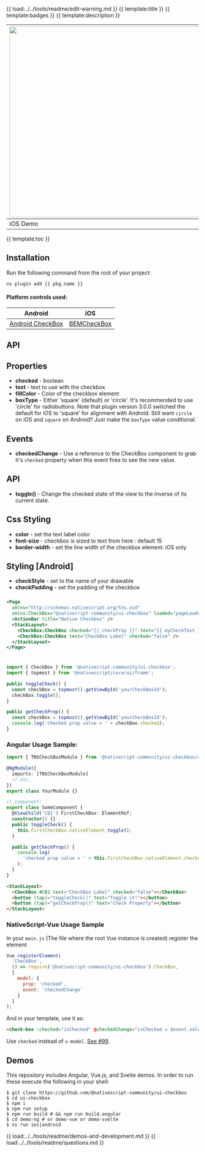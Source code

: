{{ load:../../tools/readme/edit-warning.md }}
{{ template:title }}
{{ template:badges }}
{{ template:description }}

| <img src="https://github.com/nativescript-community/ui-checkbox/raw/master/images/demo-ios.gif" height="500" /> | <img src="https://github.com/nativescript-community/ui-checkbox/raw/master/images/demo-android.gif" height="500" /> |
| --- | ----------- |
| iOS Demo | Android Demo |

{{ template:toc }}

## Installation
Run the following command from the root of your project:

`ns plugin add {{ pkg.name }}`

#### Platform controls used:

| Android                                                                                  | iOS                                                  |
| ---------------------------------------------------------------------------------------- | ---------------------------------------------------- |
| [Android CheckBox](https://developer.android.com/reference/android/widget/CheckBox.html) | [BEMCheckBox](http://cocoapods.org/pods/BEMCheckBox) |

## API

## Properties

- **checked** - boolean
- **text** - text to use with the checkbox
- **fillColor** - Color of the checkbox element
- **boxType** - Either 'square' (default) or 'circle'. It's recommended to use 'circle' for radiobuttons. Note that plugin version 3.0.0 switched the default for iOS to 'square' for alignment with Android. Still want `circle` on iOS and `square` on Android? Just make the `boxType` value conditional.

## Events

- **checkedChange** - Use a reference to the CheckBox component to grab it's `checked` property when this event fires to see the new value.

## API

- **toggle()** - Change the checked state of the view to the inverse of its current state.

## Css Styling

- **color** - set the text label color
- **font-size** - checkbox is sized to text from here : default 15
- **border-width** - set the line width of the checkbox element: iOS only

## Styling [Android]

- **checkStyle** - set to the name of your drawable
- **checkPadding** - set the padding of the checkbox

###

```XML
<Page
  xmlns="http://schemas.nativescript.org/tns.xsd"
  xmlns:CheckBox="@nativecript-community/ui-checkbox" loaded="pageLoaded">
  <ActionBar title="Native Checkbox" />
  <StackLayout>
    <CheckBox:CheckBox checked="{{ checkProp }}" text="{{ myCheckText }}" fillColor="{{ myCheckColor }}" id="myCheckbox" />
    <CheckBox:CheckBox text="CheckBox Label" checked="false" />
  </StackLayout>
</Page>
```

###

```typescript

import { CheckBox } from '@nativecript-community/ui-checkbox';
import { topmost } from '@nativescript/core/ui/frame';

public toggleCheck() {
  const checkBox = topmost().getViewById('yourCheckBoxId');
  checkBox.toggle();
}

public getCheckProp() {
  const checkBox = topmost().getViewById('yourCheckBoxId');
  console.log('checked prop value = ' + checkBox.checked);
}

```

### Angular Usage Sample:

```typescript
import { TNSCheckBoxModule } from '@nativecript-community/ui-checkbox/angular';

@NgModule({
  imports: [TNSCheckBoxModule]
  // etc.
})
export class YourModule {}

// component:
export class SomeComponent {
  @ViewChild('CB1') FirstCheckBox: ElementRef;
  constructor() {}
  public toggleCheck() {
    this.FirstCheckBox.nativeElement.toggle();
  }

  public getCheckProp() {
    console.log(
      'checked prop value = ' + this.FirstCheckBox.nativeElement.checked
    );
  }
}
```

```html
<StackLayout>
  <CheckBox #CB1 text="CheckBox Label" checked="false"></CheckBox>
  <button (tap)="toggleCheck()" text="Toggle it!"></button>
  <button (tap)="getCheckProp()" text="Check Property"></button>
</StackLayout>
```

### NativeScript-Vue Usage Sample

In your `main.js` (The file where the root Vue instance is created) register the element

```js
Vue.registerElement(
  'CheckBox',
  () => require('@nativecript-community/ui-checkbox').CheckBox,
  {
    model: {
      prop: 'checked',
      event: 'checkedChange'
    }
  }
);
```

And in your template, use it as:

```html
<check-box :checked="isChecked" @checkedChange="isChecked = $event.value" />
```

Use `checked` instead of `v-model`. [See #99](https://github.com/nstudio/nativescript-checkbox/issues/99).


## Demos
This repository includes Angular, Vue.js, and Svelte demos. In order to run these execute the following in your shell:
```shell
$ git clone https://github.com/@nativescript-community/ui-checkbox
$ cd ui-checkbox
$ npm i
$ npm run setup
$ npm run build # && npm run build.angular
$ cd demo-ng # or demo-vue or demo-svelte
$ ns run ios|android
```

{{ load:../../tools/readme/demos-and-development.md }}
{{ load:../../tools/readme/questions.md }}